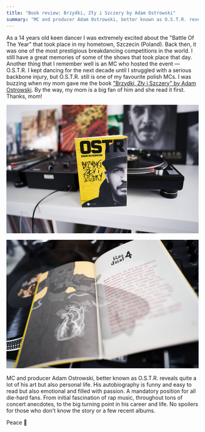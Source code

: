 ```yaml
---
title: "Book review: Brzydki, Zły i Szczery by Adam Ostrowski"
summary: "MC and producer Adam Ostrowski, better known as O.S.T.R. reveals quite a lot of his art but also personal life. His autobiography is funny and easy to read but also emotional and filled with passion."
---
```


As a 14 years old keen dancer I was extremely excited about the "Battle Of The Year" that took place in my hometown, Szczecin (Poland). Back then, it was one of the most prestigious breakdancing competitions in the world. I still have a great memories of some of the shows that took place that day. Another thing that I remember well is an MC who hosted the event — O.S.T.R. I kept dancing for the next decade until I struggled with a serious backbone injury, but O.S.T.R. still is one of my favourite polish MCs. I was buzzing when my mom gave me the book ["Brzydki, Zły i Szczery" by Adam Ostrowski](https://www.goodreads.com/book/show/45835109-brzydki-z-y-i-szczery). By the way, my mom is a big fan of him and she read it first. Thanks, mom!

![Picture of "Brzydki, Zły i Szczery" by Adam Ostrowski](2020-06-19-1.jpg)

![Picture of "Brzydki, Zły i Szczery" by Adam Ostrowski](2020-06-19-2.jpg)

MC and producer Adam Ostrowski, better known as O.S.T.R. reveals quite a lot of his art but also personal life. His autobiography is funny and easy to read but also emotional and filled with passion. A mandatory position for all die-hard fans. From initial fascination of rap music, throughout tons of concert anecdotes, to the big turning point in his career and life. No spoilers for those who don't know the story or a few recent albums.

Peace 👋
